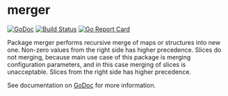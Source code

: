 # merger

[![GoDoc](https://godoc.org/github.com/iph0/merger?status.svg)](https://godoc.org/github.com/iph0/merger) [![Build Status](https://travis-ci.org/iph0/merger.svg?branch=master)](https://travis-ci.org/iph0/merger) [![Go Report Card](https://goreportcard.com/badge/github.com/iph0/merger?style=flat)](https://goreportcard.com/report/github.com/iph0/merger)

Package merger performs recursive merge of maps or structures into new one.
Non-zero values from the right side has higher precedence. Slices do not
merging, because main use case of this package is merging configuration
parameters, and in this case merging of slices is unacceptable. Slices from
the right side has higher precedence.

See documentation on [GoDoc](https://godoc.org/github.com/iph0/merger) for more
information.